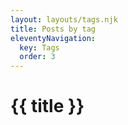 ```yaml
---
layout: layouts/tags.njk
title: Posts by tag
eleventyNavigation:
  key: Tags
  order: 3
---
```


# {{ title }}